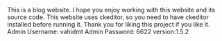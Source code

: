 This is a blog website.
I hope you enjoy working with this website and its source code.
This website uses ckeditor, so you need to have ckeditor installed before running it.
Thank you for liking this project if you like it.
Admin Username: vahidmt
Admin Password: 6622
version:1.5.2
